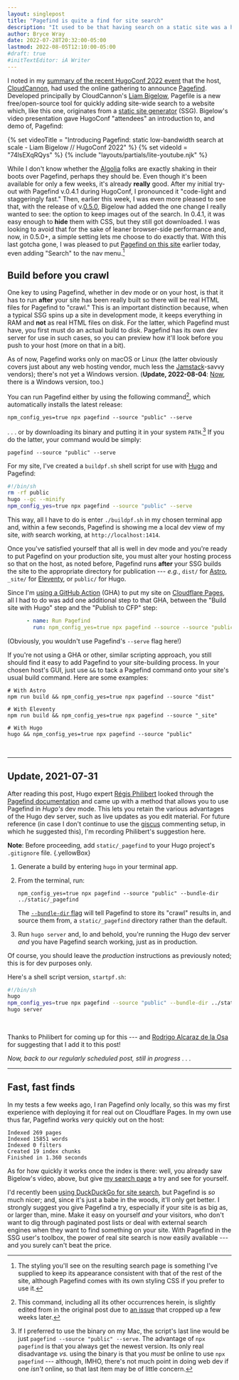```yaml
---
layout: singlepost
title: "Pagefind is quite a find for site search"
description: "It used to be that having search on a static site was a hassle — and perhaps an expensive one — but Pagefind has changed all that."
author: Bryce Wray
date: 2022-07-28T20:32:00-05:00
lastmod: 2022-08-05T12:10:00-05:00
#draft: true
#initTextEditor: iA Writer
---
```


I noted in my [summary of the recent HugoConf 2022 event](/posts/2022/07/impressions-hugoconf-2022/) that the host, [CloudCannon](https://cloudcannon.com), had used the online gathering to announce [Pagefind](https://github.com/cloudcannon/pagefind). Developed principally by CloudCannon's [Liam Bigelow](https://github.com/bglw), Pagefile is a new free/open-source tool for quickly adding site-wide search to a website which, like this one, originates from a [static site generator](https://jamstack.org/generators) (SSG). Bigelow's video presentation gave HugoConf "attendees" an introduction to, and demo of, Pagefind:

{% set videoTitle = "Introducing Pagefind: static low-bandwidth search at scale - Liam Bigelow // HugoConf 2022" %}
{% set videoId = "74lsEXqRQys" %}
{% include "layouts/partials/lite-youtube.njk" %}

While I don't know whether the [Algolia](https://algolia.com) folks are exactly shaking in their boots over Pagefind, perhaps they should be. Even though it's been available for only a few weeks, it's already **really** good. After my initial try-out with Pagefind v.0.4.1 during HugoConf, I pronounced it "code-light and staggeringly fast." Then, earlier this week, I was even more pleased to see that, with the release of v.[0.5.0](https://github.com/CloudCannon/pagefind/releases/tag/v0.5.0), Bigelow had added the one change I really wanted to see: the option to keep images out of the search. In 0.4.1, it was easy enough to **hide** them with CSS, but they still got downloaded. I was looking to avoid that for the sake of leaner browser-side performance and, now, in 0.5.0+, a simple setting lets me choose to do exactly that. With this last gotcha gone, I was pleased to put [Pagefind on this site](/search/) earlier today, even adding "Search" to the nav menu.[^styling]

[^styling]: The styling you'll see on the resulting search page is something I've supplied to keep its appearance consistent with that of the rest of the site, although Pagefind comes with its own styling CSS if you prefer to use it.

## Build before you crawl

One key to using Pagefind, whether in dev mode or on your host, is that it has to run **after** your site has been really built so there will be real HTML files for Pagefind to "crawl." This is an important distinction because, when a typical SSG spins up a site in development mode, it keeps everything in RAM and **not** as real HTML files on disk. For the latter, which Pagefind must have, you first must do an actual build to disk. Pagefind has its own dev server for use in such cases, so you can preview how it'll look before you push to your host (more on that in a bit).

As of now, Pagefind works only on macOS or Linux (the latter obviously covers just about any web hosting vendor, much less the [Jamstack](https://jamstack.org)-savvy vendors); there's not yet a Windows version. (**Update, 2022-08-04**: [Now](https://github.com/CloudCannon/pagefind/releases/tag/v0.6.0), there is a Windows version, too.)

You can run Pagefind either by using the following command[^fix], which automatically installs the latest release:

[^fix]: This command, including all its other occurrences herein, is slightly edited from in the original post due to [an issue](https://github.com/CloudCannon/pagefind/issues/73) that cropped up a few weeks later.

```plaintext
npm_config_yes=true npx pagefind --source "public" --serve
```

. . . or by downloading its binary and putting it in your system `PATH`.[^PFbinary] If you do the latter, your command would be simply:

[^PFbinary]:If I preferred to use the binary on my Mac, the script's last line would be just `pagefind --source "public" --serve`. The advantage of `npx pagefind` is that you always get the newest version. Its only real disadvantage *vs.* using the binary is that you *must* be online to use `npx pagefind` --- although, IMHO, there's not much point in doing web dev if one *isn't* online, so that last item may be of little concern.

```plaintext
pagefind --source "public" --serve
```

For my site, I've created a `buildpf.sh` shell script for use with [Hugo](https://gohugo.io) and Pagefind:

```bash
#!/bin/sh
rm -rf public
hugo --gc --minify
npm_config_yes=true npx pagefind --source "public" --serve
```

This way, all I have to do is enter `./buildpf.sh` in my chosen terminal app and, within a few seconds, Pagefind is showing me a local dev view of my site, *with* search working, at `http://localhost:1414`.

Once you've satisfied yourself that all is well in dev mode and you're ready to put Pagefind on your production site, you must alter your hosting process so that on the host, as noted before, Pagefind runs **after** your SSG builds the site to the appropriate directory for publication --- *e.g.*, `dist/` for [Astro](https://astro.build), `_site/` for [Eleventy](https://11ty.dev), or `public/` for Hugo.

Since I'm [using a GitHub Action](/posts/2022/05/using-dart-sass-hugo-github-actions-edition/) (GHA) to put my site on [Cloudflare Pages](https://pages.cloudflare.com), all I had to do was add one additional step to that GHA, between the "Build site with Hugo" step and the "Publish to CFP" step:

```yaml
      - name: Run Pagefind
        run: npm_config_yes=true npx pagefind --source --source "public"
```

(Obviously, you wouldn't use Pagefind's `--serve` flag here!)

If you're not using a GHA or other, similar scripting approach, you still should find it easy to add Pagefind to your site-building process. In your chosen host's GUI, just use `&&` to tack a Pagefind command onto your site's usual build command. Here are some examples:

```plaintext
# With Astro
npm run build && npm_config_yes=true npx pagefind --source "dist"

# With Eleventy
npm run build && npm_config_yes=true npx pagefind --source "_site"

# With Hugo
hugo && npm_config_yes=true npx pagefind --source "public"
```
<br />

----

## Update, 2021-07-31

After reading this post, Hugo expert [Régis Philibert](https://github.com/regisphilibert) looked through the [Pagefind documentation](https://pagefind.app/docs/) and came up with a method that allows you to use Pagefind in *Hugo's* dev mode. This lets you retain the various advantages of the Hugo dev server, such as live updates as you edit material. For future reference (in case I don't continue to use the [giscus](https://giscus.app) commenting setup, in which he suggested this), I'm recording Philibert's suggestion here.

**Note**: Before proceeding, add `static/_pagefind` to your Hugo project's `.gitignore` file.
{.yellowBox}

1. Generate a build by entering `hugo` in your terminal app.

2. From the terminal, run:

	```plaintext
	npm_config_yes=true npx pagefind --source "public" --bundle-dir ../static/_pagefind
	```
	The [`--bundle-dir` flag](https://pagefind.app/docs/config-options/#bundle-directory) will tell Pagefind to store its "crawl" results in, and source them from, a `static/_pagefind` directory rather than the default.

3. Run `hugo server` and, lo and behold, you're running the Hugo dev server *and* you have Pagefind search working, just as in production.

Of course, you should leave the *production* instructions as previously noted; this is for dev purposes only.

Here's a shell script version, `startpf.sh`:

```bash
#!/bin/sh
hugo
npm_config_yes=true npx pagefind --source "public" --bundle-dir ../static/_pagefind
hugo server
```

<br />

Thanks to Philibert for coming up for this --- and [Rodrigo Alcaraz de la Osa](https://github.com/rodrigoalcarazdelaosa) for suggesting that I add it to this post!

*Now, back to our regularly scheduled post, still in progress . . .*

----

## Fast, fast finds

In my tests a few weeks ago, I ran Pagefind only locally, so this was my first experience with deploying it for real out on Cloudflare Pages. In my own use thus far, Pagefind works *very* quickly out on the host:

```plaintext
Indexed 269 pages
Indexed 15851 words
Indexed 0 filters
Created 19 index chunks
Finished in 1.360 seconds
```

As for how quickly it works once the index is there: well, you already saw Bigelow's video, above, but give [my search page](/search/) a try and see for yourself.

I'd recently been [using DuckDuckGo for site search](/posts/2022/07/wildness-with-wildcards-why-duckduckgo-wouldnt-go/), but Pagefind is *so* much nicer; and, since it's just a babe in the woods, it'll only get better. I strongly suggest you give Pagefind a try, especially if your site is as big as, or larger than, mine. Make it easy on yourself *and* your visitors, who don't want to dig through paginated post lists or deal with external search engines when they want to find something on your site. With Pagefind in the SSG user's toolbox, the power of real site search is now easily available --- and you surely can't beat the price.
